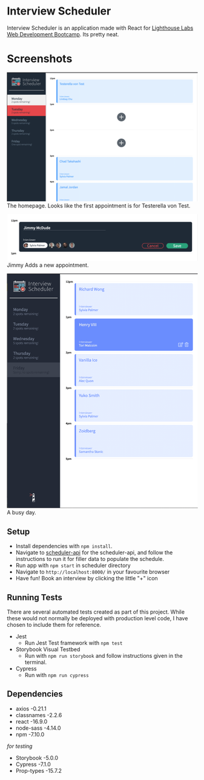 # Interview Scheduler

Interview Scheduler is an application made with React for [Lighthouse Labs Web Development Bootcamp](https://www.lighthouselabs.ca/). Its pretty neat. 

# Screenshots
!["Monday view/ homepage of app"](https://github.com/mollyet/scheduler/blob/master/docs/monday-with-selected.png?raw=true)
The homepage. Looks like the first appointment is for Testerella von Test. 

!["New appointment dialogue"](https://github.com/mollyet/scheduler/blob/master/docs/add-new-appt.png?raw=true)
Jimmy Adds a new appointment.

!["Friday/ full schedule view"](https://github.com/mollyet/scheduler/blob/master/docs/full-sched.png?raw=true)
A busy day. 

## Setup

- Install dependencies with `npm install`.
- Navigate to [scheduler-api](https://github.com/mollyet/scheduler-api) for the scheduler-api, and follow the instructions to run it for filler data to populate the schedule. 
- Run app with `npm start` in scheduler directory 
- Navigate to `http://localhost:8000/` in your favourite browser
- Have fun! Book an interview by clicking the little "+" icon

## Running Tests
There are several automated tests created as part of this project. While these would not normally be deployed with production level code, I have chosen to include them for reference. 
- Jest
  - Run Jest Test framework with `npm test`
- Storybook Visual Testbed
  - Run with `npm run storybook` and follow instructions given in the terminal.
- Cypress
  - Run with `npm run cypress`

## Dependencies
- axios -0.21.1
- classnames -2.2.6
- react -16.9.0
- node-sass -4.14.0
- npm -7.10.0

*for testing*

- Storybook -5.0.0
- Cypress -7.1.0
- Prop-types -15.7.2

